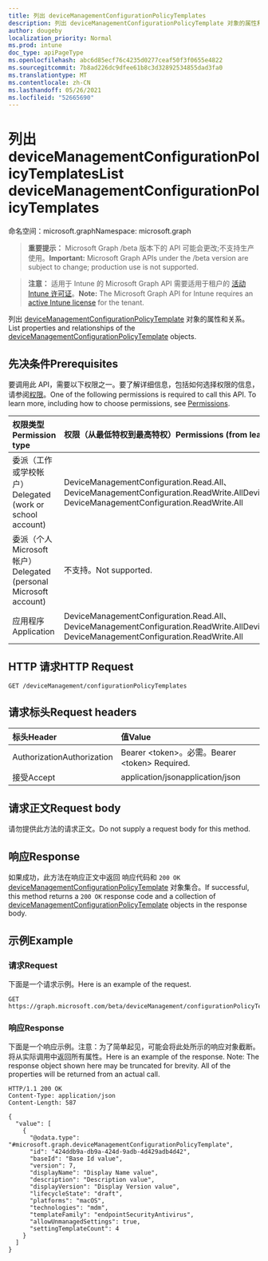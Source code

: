 ```yaml
---
title: 列出 deviceManagementConfigurationPolicyTemplates
description: 列出 deviceManagementConfigurationPolicyTemplate 对象的属性和关系。
author: dougeby
localization_priority: Normal
ms.prod: intune
doc_type: apiPageType
ms.openlocfilehash: abc6d85ecf76c4235d0277ceaf50f3f0655e4822
ms.sourcegitcommit: 7b8ad226dc9dfee61b8c3d32892534855dad3fa0
ms.translationtype: MT
ms.contentlocale: zh-CN
ms.lasthandoff: 05/26/2021
ms.locfileid: "52665690"
---
```

# <a name="list-devicemanagementconfigurationpolicytemplates"></a><span data-ttu-id="77934-103">列出 deviceManagementConfigurationPolicyTemplates</span><span class="sxs-lookup"><span data-stu-id="77934-103">List deviceManagementConfigurationPolicyTemplates</span></span>

<span data-ttu-id="77934-104">命名空间：microsoft.graph</span><span class="sxs-lookup"><span data-stu-id="77934-104">Namespace: microsoft.graph</span></span>

> <span data-ttu-id="77934-105">**重要提示：** Microsoft Graph /beta 版本下的 API 可能会更改;不支持生产使用。</span><span class="sxs-lookup"><span data-stu-id="77934-105">**Important:** Microsoft Graph APIs under the /beta version are subject to change; production use is not supported.</span></span>

> <span data-ttu-id="77934-106">**注意：** 适用于 Intune 的 Microsoft Graph API 需要适用于租户的 [活动 Intune 许可证](https://go.microsoft.com/fwlink/?linkid=839381)。</span><span class="sxs-lookup"><span data-stu-id="77934-106">**Note:** The Microsoft Graph API for Intune requires an [active Intune license](https://go.microsoft.com/fwlink/?linkid=839381) for the tenant.</span></span>

<span data-ttu-id="77934-107">列出 [deviceManagementConfigurationPolicyTemplate](../resources/intune-deviceconfigv2-devicemanagementconfigurationpolicytemplate.md) 对象的属性和关系。</span><span class="sxs-lookup"><span data-stu-id="77934-107">List properties and relationships of the [deviceManagementConfigurationPolicyTemplate](../resources/intune-deviceconfigv2-devicemanagementconfigurationpolicytemplate.md) objects.</span></span>

## <a name="prerequisites"></a><span data-ttu-id="77934-108">先决条件</span><span class="sxs-lookup"><span data-stu-id="77934-108">Prerequisites</span></span>
<span data-ttu-id="77934-p101">要调用此 API，需要以下权限之一。要了解详细信息，包括如何选择权限的信息，请参阅[权限](/graph/permissions-reference)。</span><span class="sxs-lookup"><span data-stu-id="77934-p101">One of the following permissions is required to call this API. To learn more, including how to choose permissions, see [Permissions](/graph/permissions-reference).</span></span>

|<span data-ttu-id="77934-111">权限类型</span><span class="sxs-lookup"><span data-stu-id="77934-111">Permission type</span></span>|<span data-ttu-id="77934-112">权限（从最低特权到最高特权）</span><span class="sxs-lookup"><span data-stu-id="77934-112">Permissions (from least to most privileged)</span></span>|
|:---|:---|
|<span data-ttu-id="77934-113">委派（工作或学校帐户）</span><span class="sxs-lookup"><span data-stu-id="77934-113">Delegated (work or school account)</span></span>|<span data-ttu-id="77934-114">DeviceManagementConfiguration.Read.All、DeviceManagementConfiguration.ReadWrite.All</span><span class="sxs-lookup"><span data-stu-id="77934-114">DeviceManagementConfiguration.Read.All, DeviceManagementConfiguration.ReadWrite.All</span></span>|
|<span data-ttu-id="77934-115">委派（个人 Microsoft 帐户）</span><span class="sxs-lookup"><span data-stu-id="77934-115">Delegated (personal Microsoft account)</span></span>|<span data-ttu-id="77934-116">不支持。</span><span class="sxs-lookup"><span data-stu-id="77934-116">Not supported.</span></span>|
|<span data-ttu-id="77934-117">应用程序</span><span class="sxs-lookup"><span data-stu-id="77934-117">Application</span></span>|<span data-ttu-id="77934-118">DeviceManagementConfiguration.Read.All、DeviceManagementConfiguration.ReadWrite.All</span><span class="sxs-lookup"><span data-stu-id="77934-118">DeviceManagementConfiguration.Read.All, DeviceManagementConfiguration.ReadWrite.All</span></span>|

## <a name="http-request"></a><span data-ttu-id="77934-119">HTTP 请求</span><span class="sxs-lookup"><span data-stu-id="77934-119">HTTP Request</span></span>
<!-- {
  "blockType": "ignored"
}
-->
``` http
GET /deviceManagement/configurationPolicyTemplates
```

## <a name="request-headers"></a><span data-ttu-id="77934-120">请求标头</span><span class="sxs-lookup"><span data-stu-id="77934-120">Request headers</span></span>
|<span data-ttu-id="77934-121">标头</span><span class="sxs-lookup"><span data-stu-id="77934-121">Header</span></span>|<span data-ttu-id="77934-122">值</span><span class="sxs-lookup"><span data-stu-id="77934-122">Value</span></span>|
|:---|:---|
|<span data-ttu-id="77934-123">Authorization</span><span class="sxs-lookup"><span data-stu-id="77934-123">Authorization</span></span>|<span data-ttu-id="77934-124">Bearer &lt;token&gt;。必需。</span><span class="sxs-lookup"><span data-stu-id="77934-124">Bearer &lt;token&gt; Required.</span></span>|
|<span data-ttu-id="77934-125">接受</span><span class="sxs-lookup"><span data-stu-id="77934-125">Accept</span></span>|<span data-ttu-id="77934-126">application/json</span><span class="sxs-lookup"><span data-stu-id="77934-126">application/json</span></span>|

## <a name="request-body"></a><span data-ttu-id="77934-127">请求正文</span><span class="sxs-lookup"><span data-stu-id="77934-127">Request body</span></span>
<span data-ttu-id="77934-128">请勿提供此方法的请求正文。</span><span class="sxs-lookup"><span data-stu-id="77934-128">Do not supply a request body for this method.</span></span>

## <a name="response"></a><span data-ttu-id="77934-129">响应</span><span class="sxs-lookup"><span data-stu-id="77934-129">Response</span></span>
<span data-ttu-id="77934-130">如果成功，此方法在响应正文中返回 响应代码和 `200 OK` [deviceManagementConfigurationPolicyTemplate](../resources/intune-deviceconfigv2-devicemanagementconfigurationpolicytemplate.md) 对象集合。</span><span class="sxs-lookup"><span data-stu-id="77934-130">If successful, this method returns a `200 OK` response code and a collection of [deviceManagementConfigurationPolicyTemplate](../resources/intune-deviceconfigv2-devicemanagementconfigurationpolicytemplate.md) objects in the response body.</span></span>

## <a name="example"></a><span data-ttu-id="77934-131">示例</span><span class="sxs-lookup"><span data-stu-id="77934-131">Example</span></span>

### <a name="request"></a><span data-ttu-id="77934-132">请求</span><span class="sxs-lookup"><span data-stu-id="77934-132">Request</span></span>
<span data-ttu-id="77934-133">下面是一个请求示例。</span><span class="sxs-lookup"><span data-stu-id="77934-133">Here is an example of the request.</span></span>
``` http
GET https://graph.microsoft.com/beta/deviceManagement/configurationPolicyTemplates
```

### <a name="response"></a><span data-ttu-id="77934-134">响应</span><span class="sxs-lookup"><span data-stu-id="77934-134">Response</span></span>
<span data-ttu-id="77934-p102">下面是一个响应示例。注意：为了简单起见，可能会将此处所示的响应对象截断。将从实际调用中返回所有属性。</span><span class="sxs-lookup"><span data-stu-id="77934-p102">Here is an example of the response. Note: The response object shown here may be truncated for brevity. All of the properties will be returned from an actual call.</span></span>
``` http
HTTP/1.1 200 OK
Content-Type: application/json
Content-Length: 587

{
  "value": [
    {
      "@odata.type": "#microsoft.graph.deviceManagementConfigurationPolicyTemplate",
      "id": "424ddb9a-db9a-424d-9adb-4d429adb4d42",
      "baseId": "Base Id value",
      "version": 7,
      "displayName": "Display Name value",
      "description": "Description value",
      "displayVersion": "Display Version value",
      "lifecycleState": "draft",
      "platforms": "macOS",
      "technologies": "mdm",
      "templateFamily": "endpointSecurityAntivirus",
      "allowUnmanagedSettings": true,
      "settingTemplateCount": 4
    }
  ]
}
```




